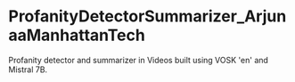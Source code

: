 # ProfanityDetectorSummarizer_ArjunaaManhattanTech
Profanity detector and summarizer in Videos built using VOSK 'en' and Mistral 7B. 
